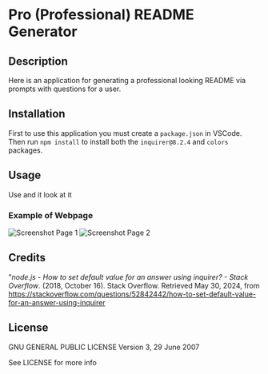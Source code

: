 # Pro (Professional) README Generator
   
## Description

Here is an application for generating a professional looking README via prompts with questions for a user.
  
## Installation

First to use this application you must create a `package.json` in VSCode. Then run `npm install` to install both the `inquirer@8.2.4` and `colors` packages.
  
## Usage
  
Use and it look at it

### Example of Webpage

![Screenshot Page 1](assets/images/personalblogscreenshot1.jpg)
![Screenshot Page 2](assets/images/personalblogscreenshot2.jpg)

## Credits

"_node.js - How to set default value for an answer using inquirer? - Stack Overflow_. (2018, October 16). Stack Overflow. Retrieved May 30, 2024, from https://stackoverflow.com/questions/52842442/how-to-set-default-value-for-an-answer-using-inquirer
  
## License

GNU GENERAL PUBLIC LICENSE
Version 3, 29 June 2007

See LICENSE for more info
